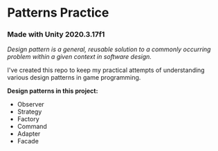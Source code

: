 # Patterns Practice
### Made with **Unity 2020.3.17f1**

*Design pattern is a general, reusable solution to a commonly occurring problem within a given context in software design.*

I've created this repo to keep my practical attempts of understanding various design patterns in game programming.

**Design patterns in this project:**
- Observer
- Strategy
- Factory
- Command
- Adapter
- Facade
